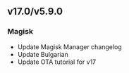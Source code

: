 ## v17.0/v5.9.0

### Magisk
- Update Magisk Manager changelog
- Update Bulgarian
- Update OTA tutorial for v17
